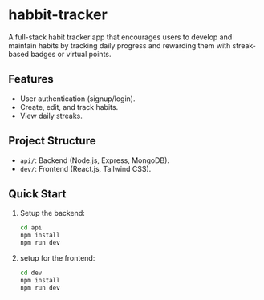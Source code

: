 # habbit-tracker
A full-stack habit tracker app that encourages users to develop and maintain habits by tracking daily progress and rewarding them with streak-based badges or virtual points.



## Features
- User authentication (signup/login).
- Create, edit, and track habits.
- View daily streaks.

## Project Structure
- `api/`: Backend (Node.js, Express, MongoDB).
- `dev/`: Frontend (React.js, Tailwind CSS).

## Quick Start
1. Setup the backend:
   ```bash
   cd api
   npm install
   npm run dev

2. setup for the frontend:
    ```bash
   cd dev
   npm install
   npm run dev

